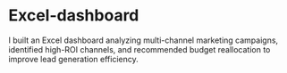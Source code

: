 # Excel-dashboard
 I built an Excel dashboard analyzing multi-channel marketing campaigns, identified high-ROI channels, and recommended budget reallocation to improve lead generation efficiency.
